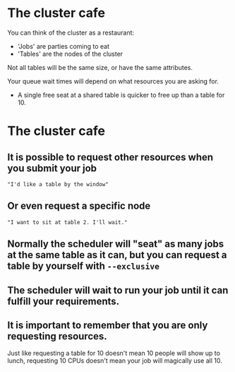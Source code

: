 
# The cluster cafe

You can think of the cluster as a restaurant:

- 'Jobs' are parties coming to eat
- 'Tables' are the nodes of the cluster

Not all tables will be the same size, or have the same attributes.

Your queue wait times will depend on what resources you are asking for.

- A single free seat at a shared table is quicker to free up than a table
  for 10.

# The cluster cafe

## It is possible to request other resources when you submit your job

	"I'd like a table by the window"

## Or even request a specific node

	"I want to sit at table 2. I'll wait."

## Normally the scheduler will "seat" as many jobs at the same table as it can, but you can request a table by yourself with `--exclusive`

## The scheduler will wait to run your job until it can fulfill your requirements.

## It is important to remember that you are only requesting resources.  

Just like requesting a table for 10 doesn't mean 10 people will show up to
lunch, requesting 10 CPUs doesn't mean your job will magically use all 10.
